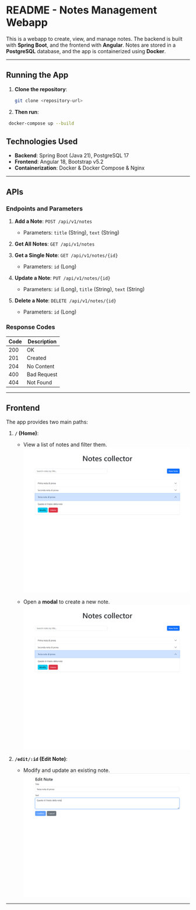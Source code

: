 # README - Notes Management Webapp

This is a webapp to create, view, and manage notes. The backend is built with **Spring Boot**, and the frontend with **Angular**. Notes are stored in a **PostgreSQL** database, and the app is containerized using **Docker**.

---

## Running the App

1. **Clone the repository**:  
   ```bash
   git clone <repository-url>
   ```

2.  **Then run**:
  ```bash
   docker-compose up --build
  ```
   

## Technologies Used

- **Backend**: Spring Boot (Java 21), PostgreSQL 17  
- **Frontend**: Angular 18, Bootstrap v5.2  
- **Containerization**: Docker & Docker Compose  & Nginx

---

## APIs

### Endpoints and Parameters

1. **Add a Note**: `POST /api/v1/notes`  
   - Parameters: `title` (String), `text` (String)

2. **Get All Notes**: `GET /api/v1/notes`  

3. **Get a Single Note**: `GET /api/v1/notes/{id}`  
   - Parameters: `id` (Long)

4. **Update a Note**: `PUT /api/v1/notes/{id}`  
   - Parameters: `id` (Long), `title` (String), `text` (String)

5. **Delete a Note**: `DELETE /api/v1/notes/{id}`  
   - Parameters: `id` (Long)

### Response Codes

| Code | Description              |
|------|--------------------------|
| 200  | OK                       |
| 201  | Created                  |
| 204  | No Content               |
| 400  | Bad Request              |
| 404  | Not Found                |

---

## Frontend

The app provides two main paths:

1. **`/` (Home)**:  
   - View a list of notes and filter them.  
![List of notes](images/home.png "List of notes")

   - Open a **modal** to create a new note.  
![Create](images/home.png "Create a note")

2. **`/edit/:id` (Edit Note)**:  
   - Modify and update an existing note.  
![Edit](images/edit.png "Edit a note")

---